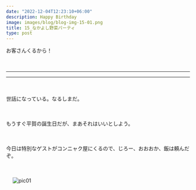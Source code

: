 ```yaml
---
date: "2022-12-04T12:23:10+06:00"
description: Happy Birthday
image: images/blog/blog-img-15-01.png
title: 15_なかよし野菜パーティ
type: post
---
```



お客さんくるから！

　

------
------
　

世話になっている。なるしまだ。

　

もうすぐ平賀の誕生日だが、まあそれはいいとしよう。

　

今日は特別なゲストがコンニャク屋にくるので、じろー、おおおか、飯は頼んだぞ。

　


　
![pic01](https://mrunadon.github.io/caffeproject/images/blog/blog-img-15-03.png)


